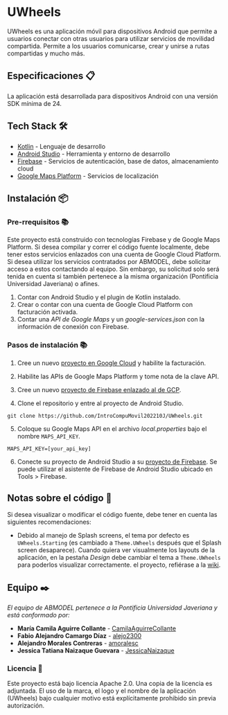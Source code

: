 # UWheels

UWheels es una aplicación móvil para dispositivos Android que permite a usuarios conectar con otras usuarios para utilizar servicios de movilidad compartida. Permite a los usuarios comunicarse, crear y unirse a rutas compartidas y mucho más.

## Especificaciones 📋

La aplicación está desarrollada para dispositivos Android con una versión SDK mínima de 24.

## Tech Stack 🛠️

* [Kotlin](https://kotlinlang.org/) - Lenguaje de desarrollo
* [Android Studio](https://developer.android.com/studio) - Herramienta y entorno de desarrollo
* [Firebase](https://firebase.google.com/) - Servicios de autenticación, base de datos, almacenamiento cloud
* [Google Maps Platform](https://mapsplatform.google.com/) - Servicios de localización

## Instalación 📦

### Pre-rrequisitos 📚

Este proyecto está construido con tecnologías Firebase y de Google Maps Platform. Si desea compilar y correr el código fuente localmente, debe tener estos servicios enlazados con una cuenta de Google Cloud Platform. Si desea utilizar los servicios contratados por ABMODEL, debe solicitar acceso a estos contactando al equipo. Sin embargo, su solicitud solo será tenida en cuenta si también pertenece a la misma organización (Pontificia Universidad Javeriana) o afines.

1. Contar con Android Studio y el plugin de Kotlin instalado.
2. Crear o contar con una cuenta de Google Cloud Platform con facturación activada.
3. Contar una _API de Google Maps_ y un _google-services.json_ con la información de conexión con Firebase.

### Pasos de instalación 📚

1. Cree un nuevo [proyecto en Google Cloud](https://cloud.google.com/resource-manager/docs/creating-managing-projects) y habilite la facturación.

2. Habilite las APIs de Google Maps Platform y tome nota de la clave API.

3. Cree un nuevo [proyecto de Firebase enlazado al de GCP](https://firebase.google.com/firebase-and-gcp).

4. Clone el repositorio y entre al proyecto de Android Studio.

```
git clone https://github.com/IntroCompuMovil202210J/UWheels.git
```

5. Coloque su Google Maps API en el archivo _local.properties_ bajo el nombre ```MAPS_API_KEY```.

```
MAPS_API_KEY=[your_api_key]
```

6. Conecte su proyecto de Android Studio a su [proyecto de Firebase](https://firebase.google.com/docs/android/setup). Se puede utilizar el asistente de Firebase de Android Studio ubicado en Tools > Firebase.

## Notas sobre el código 📝

Si desea visualizar o modificar el código fuente, debe tener en cuenta las siguientes recomendaciones:

- Debido al manejo de Splash screens, el tema por defecto es ```UWheels.Starting``` (es cambiado a ```Theme.UWheels``` después que el Splash screen desaparece). Cuando quiera ver visualmente los layouts de la aplicación, en la pestaña _Design_ debe cambiar el tema a ```Theme.UWheels``` para poderlos visualizar correctamente.
 el proyecto, refiérase a la [wiki](https://github.com/IntroCompuMovil202210J/UWheels/wiki).

## Equipo ✒️

_El equipo de ABMODEL pertenece a la Pontificia Universidad Javeriana y está conformado por:_

* **María Camila Aguirre Collante** - [CamilaAguirreCollante](https://github.com/CamilaAguirreCollante)
* **Fabio Alejandro Camargo Díaz** - [alejo2300](https://github.com/alejo2300)
* **Alejandro Morales Contreras** - [amoralesc](https://github.com/amoralesc)
* **Jessica Tatiana Naizaque Guevara** - [JessicaNaizaque](https://github.com/JessicaNaizaque)

### Licencia 📝

Este proyecto está bajo licencia Apache 2.0. Una copia de la licencia es adjuntada. El uso de la marca, el logo y el nombre de la aplicación (UWheels) bajo cualquier motivo está explícitamente prohibido sin previa autorización.
